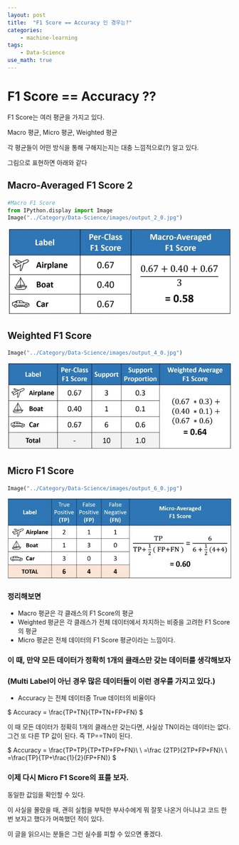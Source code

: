 ```yaml
---
layout: post
title:  "F1 Score == Accuracy 인 경우는?"
categories:
    - machine-learning
tags: 
    - Data-Science
use_math: true
---
```




# F1 Score == Accuracy ??

F1 Score는 여러 평균을 가지고 있다.

Macro 평균, Micro 평균, Weighted 평균

각 평균들이 어떤 방식을 통해 구해지는지는 대충 느낌적으로(?) 알고 있다. 

그림으로 표현하면 아래와 같다


## Macro-Averaged F1 Score 2


```python
#Macro F1 Score
from IPython.display import Image
Image("../Category/Data-Science/images/output_2_0.jpg")
```




![[output_2_0.jpg](../../_images/0208/output_2_0.jpg)](https://github.com/fspanda/fspanda.github.io/blob/master/_images/0208/output_2_0.jpg?raw=true)



## Weighted F1 Score


```python
Image("../Category/Data-Science/images/output_4_0.jpg")
```




![[output_4_0.jpg](../../_images/0208/output_4_0.jpg)](https://github.com/fspanda/fspanda.github.io/blob/master/_images/0208/output_4_0.jpg?raw=true)



## Micro F1 Score


```python
Image("../Category/Data-Science/images/output_6_0.jpg")
```




![[output_6_0.jpg](../../_images/0208/output_6_0.jpg)](https://github.com/fspanda/fspanda.github.io/blob/master/_images/0208/output_6_0.jpg?raw=true)



### 정리해보면 

- Macro 평균은 각 클래스의 F1 Score의 평균
- Weighted 평균은 각 클래스가 전체 데이터에서 차지하는 비중을 고려한 F1 Score의 평균
- Micro 평균은 전체 데이터의 F1 Score 평균이라는 느낌이다.

### 이 때, 만약 모든 데이터가 정확히 1개의 클래스만 갖는 데이터를 생각해보자 
### (Multi Label이 아닌 경우 많은 데이터들이 이런 경우를 가지고 있다.)

- Accuracy 는 전체 데이터중 True 데이터의 비율이다

$
    Accuracy = \frac{TP+TN}{TP+TN+FP+FN} 
$
  
  

이 때 모든 데이터가 정확히 1개의 클래스만 갖는다면, 사실상 TN이라는 데이터는 없다. 그건 또 다른 TP 값이 된다. 즉 TP==TN이 된다.  
    

$
Accuracy = \frac{TP+TP}{TP+TP+FP+FN}\\ \\ =\frac {2TP}{2TP+FP+FN}\\ \\ =\frac{TP}{TP+\frac{1}{2}(FP+FN)}
$

### 이제 다시 Micro F1 Score의 표를 보자. 

  


동일한 값임을 확인할 수 있다.

이 사실을 몰랐을 때, 괜히 실험을 부탁한 부사수에게 뭐 잘못 나온거 아니냐고 코드 한 번 보자고 했다가 머쓱했던 적이 있다.

이 글을 읽으시는 분들은 그런 실수를 피할 수 있으면 좋겠다.


